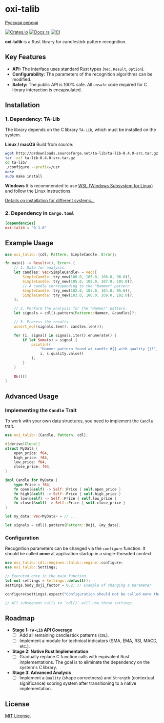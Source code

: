 # oxi-talib

[Русская версия](README.ru.md)

[![Crates.io](https://img.shields.io/crates/v/oxi-talib.svg)](https://crates.io/crates/oxi-talib)
[![Docs.rs](https://docs.rs/oxi-talib/badge.svg)](https://docs.rs/oxi-talib)
[![CI](https://github.com/sbooker/oxi-talib/actions/workflows/ci.yml/badge.svg)](https://github.com/sbooker/oxi-talib/actions)

**oxi-talib** is a Rust library for candlestick pattern recognition.

## Key Features

*   **API:** The interface uses standard Rust types (`Vec`, `Result`, `Option`).
*   **Configurability:** The parameters of the recognition algorithms can be modified.
*   **Safety:** The public API is 100% safe. All `unsafe` code required for C library interaction is encapsulated.

## Installation

### 1. Dependency: TA-Lib

The library depends on the C library `TA-Lib`, which must be installed on the system.

**Linux / macOS**
Build from source:
```bash
wget http://prdownloads.sourceforge.net/ta-lib/ta-lib-0.4.0-src.tar.gz
tar -xzf ta-lib-0.4.0-src.tar.gz
cd ta-lib/
./configure --prefix=/usr
make
sudo make install
```

**Windows**
It is recommended to use [WSL (Windows Subsystem for Linux)](https://learn.microsoft.com/en-us/windows/wsl/install) and follow the Linux instructions.

[Details on installation for different systems...](https://github.com/TA-Lib/ta-lib-python/blob/master/docs/install.md)

### 2. Dependency in `Cargo.toml`

```toml
[dependencies]
oxi-talib = "0.1.0"
```

## Example Usage

```rust
use oxi_talib::{cdl, Pattern, SimpleCandle, Error};

fn main() -> Result<(), Error> {
    // 1. Data for analysis.
    let candles: Vec<SimpleCandle> = vec![
        SimpleCandle::try_new(100.0, 105.0, 106.0, 98.0)?,
        SimpleCandle::try_new(105.0, 102.0, 107.0, 101.0)?,
        // A candle corresponding to the "Hammer" pattern
        SimpleCandle::try_new(102.0, 103.0, 104.0, 95.0)?,
        SimpleCandle::try_new(103.0, 108.0, 109.0, 102.0)?,
    ];

    // 2. Perform the analysis for the "Hammer" pattern.
    let signals = cdl().pattern(Pattern::Hammer, &candles)?;

    // 3. Process the results.
    assert_eq!(signals.len(), candles.len());

    for (i, signal) in signals.iter().enumerate() {
        if let Some(s) = signal {
            println!(
                "Hammer pattern found at candle #{} with quality {}!",
                i, s.quality.value()
            );
        }
    }
    
    Ok(())
}
```

## Advanced Usage

### Implementing the `Candle` Trait

To work with your own data structures, you need to implement the `Candle` trait.

```rust
use oxi_talib::{Candle, Pattern, cdl};

#[derive(Clone)]
struct MyData {
    open_price: f64,
    high_price: f64,
    low_price: f64,
    close_price: f64,
}

impl Candle for MyData {
    type Price = f64;
    fn open(&self) -> Self::Price { self.open_price }
    fn high(&self) -> Self::Price { self.high_price }
    fn low(&self) -> Self::Price { self.low_price }
    fn close(&self) -> Self::Price { self.close_price }
}

let my_data: Vec<MyData> = // ...

let signals = cdl().pattern(Pattern::Doji, &my_data);
```

### Configuration

Recognition parameters can be changed via the `configure` function. It should be called **once** at application startup in a single-threaded context.

```rust
use oxi_talib::cdl::engines::talib::engine::configure;
use oxi_talib::Settings;

// Executed once in the main function.
let mut settings = Settings::default();
settings.body_doji_factor = 0.2; // Example of changing a parameter

configure(settings).expect("Configuration should not be called more than once");

// All subsequent calls to `cdl()` will use these settings.
```

## Roadmap

*   **Stage 1: `TA-Lib` API Coverage**
    *   [ ] Add all remaining candlestick patterns (`CDL`).
    *   [ ] Implement a module for technical indicators (SMA, EMA, RSI, MACD, etc.).

*   **Stage 2: Native Rust Implementation**
    *   [ ] Gradually replace C function calls with equivalent Rust implementations. The goal is to eliminate the dependency on the system's C library.

*   **Stage 3: Advanced Analysis**
    *   [ ] Implement a `Quality` (shape correctness) and `Strength` (contextual significance) scoring system after transitioning to a native implementation.

## License

[MIT License](LICENSE).